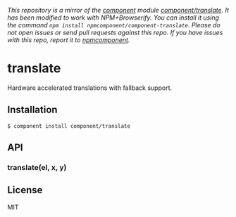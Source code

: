 *This repository is a mirror of the [component](http://component.io) module [component/translate](http://github.com/component/translate). It has been modified to work with NPM+Browserify. You can install it using the command `npm install npmcomponent/component-translate`. Please do not open issues or send pull requests against this repo. If you have issues with this repo, report it to [npmcomponent](https://github.com/airportyh/npmcomponent).*

# translate

  Hardware accelerated translations with fallback support.

## Installation

    $ component install component/translate

## API

### translate(el, x, y)

## License

  MIT

